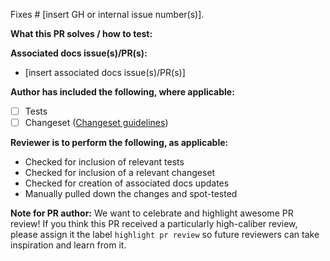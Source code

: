 Fixes # [insert GH or internal issue number(s)].

**What this PR solves / how to test:**

**Associated docs issue(s)/PR(s):**

- [insert associated docs issue(s)/PR(s)]

**Author has included the following, where applicable:**

- [ ] Tests
- [ ] Changeset ([Changeset guidelines](https://github.com/cloudflare/workers-sdk/blob/main/CONTRIBUTING.md#changesets))

**Reviewer is to perform the following, as applicable:**

- Checked for inclusion of relevant tests
- Checked for inclusion of a relevant changeset
- Checked for creation of associated docs updates
- Manually pulled down the changes and spot-tested

**Note for PR author:**
We want to celebrate and highlight awesome PR review! If you think this PR received a particularly high-caliber review, please assign it the label `highlight pr review` so future reviewers can take inspiration and learn from it.

